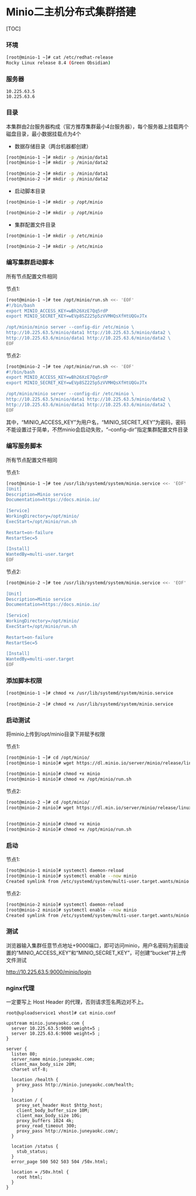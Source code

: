 # Minio二主机分布式集群搭建

[TOC]

### 环境

```bash
[root@minio-1 ~]# cat /etc/redhat-release
Rocky Linux release 8.4 (Green Obsidian)
```

### 服务器

```
10.225.63.5
10.225.63.6
```

### 目录

本集群由2台服务器构成（官方推荐集群最小4台服务器），每个服务器上挂载两个磁盘目录，最小数据挂载点为4个

- 数据存储目录（两台机器都创建）

```bash
[root@minio-1 ~]# mkdir -p /minio/data1
[root@minio-1 ~]# mkdir -p /minio/data2
  
[root@minio-2 ~]# mkdir -p /minio/data1
[root@minio-2 ~]# mkdir -p /minio/data2
```

- 启动脚本目录

```bash
[root@minio-1 ~]# mkdir -p /opt/minio

[root@minio-2 ~]# mkdir -p /opt/minio
```

- 集群配置文件目录

```bash
[root@minio-1 ~]# mkdir -p /etc/minio

[root@minio-2 ~]# mkdir -p /etc/minio
```

### 编写集群启动脚本

所有节点配置文件相同

节点1:

```bash
[root@minio-1 ~]# tee /opt/minio/run.sh <<- 'EOF'
#!/bin/bash
export MINIO_ACCESS_KEY=wBh26XzE7Qq5rdP
export MINIO_SECRET_KEY=wEVp8SZ225p5zVVMHQsXfHtUQGvJTx
 
/opt/minio/minio server --config-dir /etc/minio \
http://10.225.63.5/minio/data1 http://10.225.63.5/minio/data2 \
http://10.225.63.6/minio/data1 http://10.225.63.6/minio/data2 \
EOF
```

节点2:

```bash
[root@minio-2 ~]# tee /opt/minio/run.sh <<- 'EOF'
#!/bin/bash
export MINIO_ACCESS_KEY=wBh26XzE7Qq5rdP
export MINIO_SECRET_KEY=wEVp8SZ225p5zVVMHQsXfHtUQGvJTx
     
/opt/minio/minio server --config-dir /etc/minio \
http://10.225.63.5/minio/data1 http://10.225.63.5/minio/data2 \
http://10.225.63.6/minio/data1 http://10.225.63.6/minio/data2 \
EOF
```

其中，“MINIO_ACCESS_KEY”为用户名，“MINIO_SECRET_KEY”为密码，密码不能设置过于简单，不然minio会启动失败，“–config-dir”指定集群配置文件目录

### 编写服务脚本

所有节点配置文件相同

节点1:

```bash
[root@minio-1 ~]# tee /usr/lib/systemd/system/minio.service <<- 'EOF'
[Unit]
Description=Minio service
Documentation=https://docs.minio.io/
 
[Service]
WorkingDirectory=/opt/minio/
ExecStart=/opt/minio/run.sh
 
Restart=on-failure
RestartSec=5
 
[Install]
WantedBy=multi-user.target
EOF
```

节点2:

```bash
[root@minio-2 ~]# tee /usr/lib/systemd/system/minio.service <<- 'EOF'
 
[Unit]
Description=Minio service
Documentation=https://docs.minio.io/
 
[Service]
WorkingDirectory=/opt/minio/
ExecStart=/opt/minio/run.sh
 
Restart=on-failure
RestartSec=5
 
[Install]
WantedBy=multi-user.target
EOF
```

### 添加脚本权限

```bash
[root@minio-1 ~]# chmod +x /usr/lib/systemd/system/minio.service
     
[root@minio-2 ~]# chmod +x /usr/lib/systemd/system/minio.service
```

### 启动测试

将minio上传到/opt/minio目录下并赋予权限

节点1:

```bash
[root@minio-1 ~]# cd /opt/minio/
[root@minio-1 minio]# wget https://dl.minio.io/server/minio/release/linux-amd64/minio

[root@minio-1 minio]# chmod +x minio
[root@minio-1 minio]# chmod +x /opt/minio/run.sh
```

节点2:

```bash
[root@minio-2 ~]# cd /opt/minio/
[root@minio-2 minio]# wget https://dl.min.io/server/minio/release/linux-amd64/minio
 
 
[root@minio-2 minio]# chmod +x minio
[root@minio-2 minio]# chmod +x /opt/minio/run.sh
```

### 启动

节点1:

```bash
[root@minio-1 minio]# systemctl daemon-reload
[root@minio-1 minio]# systemctl enable --now minio
Created symlink from /etc/systemd/system/multi-user.target.wants/minio.service to /usr/lib/systemd/system/minio.service.
```

节点2:

```bash
[root@minio-2 minio]# systemctl daemon-reload
[root@minio-2 minio]# systemctl enable --now minio
Created symlink from /etc/systemd/system/multi-user.target.wants/minio.service to /usr/lib/systemd/system/minio.service.
```

### 测试

浏览器输入集群任意节点地址+9000端口，即可访问minio，用户名密码为前面设置的“MINIO_ACCESS_KEY”和“MINIO_SECRET_KEY”，可创建“bucket”并上传文件测试

http://10.225.63.5:9000/minio/login

### nginx代理

一定要写上 Host Header 的代理，否则请求签名两边对不上。

```nginx
root@uploadservice1 vhost]# cat minio.conf 

upstream minio.juneyaokc.com {
  server 10.225.63.5:9000 weight=5 ;
  server 10.225.63.6:9000 weight=5 ; 
}
    
server {
  listen 80;
  server_name minio.juneyaokc.com;
  client_max_body_size 20M;
  charset utf-8;

  location /health {
    proxy_pass http://minio.juneyaokc.com/health;
  }
 
  location / {
    proxy_set_header Host $http_host;
    client_body_buffer_size 10M;
    client_max_body_size 10G;
    proxy_buffers 1024 4k;
    proxy_read_timeout 300;
    proxy_pass http://minio.juneyaokc.com/;
  }
 
  location /status {
    stub_status;
  }
  error_page 500 502 503 504 /50x.html;
  
  location = /50x.html {
    root html;
  } 
}
```

